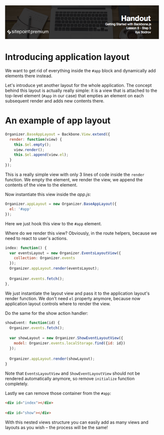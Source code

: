 ![](headings/6.5.png)

# Introducing application layout

We want to get rid of everything inside the `#app` block and dynamically add elements there instead. 

Let's introduce yet another layout for the whole application. The concept behind this layout is actually really simple: it is a view that is attached to the top-level element (`#app` in our case) that empties an element on each subsequent render and adds new contents there.

# An example of app layout

```js
Organizer.BaseAppLayout = Backbone.View.extend({
  render: function(view) {
    this.$el.empty();
    view.render();
    this.$el.append(view.el);
  }
});
```

This is a really simple view with only 3 lines of code inside the `render` function. We empty the element, we render the view, we append the contents of the view to the element.

Now instantiate this view inside the *app.js*:

```js
Organizer.appLayout = new Organizer.BaseAppLayout({
  el: '#app'
});
```

Here we just hook this view to the `#app` element.

Where do we render this view? Obviously, in the route helpers, because we need to react to user's actions.

```js
index: function() {
  var eventsLayout = new Organizer.EventsLayoutView({
    collection: Organizer.events
  });
  Organizer.appLayout.render(eventsLayout);

  Organizer.events.fetch();
},
```

We just instantiate the layout view and pass it to the application layout's render function. We don't need `el` property anymore, because now application layout controls where to render the view.

Do the same for the show action handler:

```js
showEvent: function(id) {
  Organizer.events.fetch();

  var showLayout = new Organizer.ShowEventLayoutView({
    model: Organizer.events.localStorage.find({id: id})
  });

  Organizer.appLayout.render(showLayout);
}
```

Note that `EventsLayoutView` and `ShowEventLayoutView` should not be rendered automatically anymore, so remove `initialize` function completely.

Lastly we can remove those container from the `#app`:

```html
<div id="index"></div>

<div id="show"></div>
```

With this nested views structure you can easily add as many views and layouts as you wish – the process will be the same!